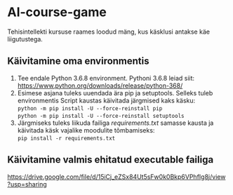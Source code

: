 # AI-course-game
Tehisintellekti kursuse raames loodud mäng, kus käsklusi antakse käe liigutustega.     

## Käivitamine oma environmentis
1.  Tee endale Python 3.6.8 environment. Pythoni 3.6.8 leiad siit:    
https://www.python.org/downloads/release/python-368/
2.  Esimese asjana tuleks uuendada ära pip ja setuptools. Selleks tuleb environmentis Script kaustas käivitada järgmised kaks käsku:   
    `python -m pip install -U --force-reinstall pip`   
    `python -m pip install -U --force-reinstall setuptools`
3.  Järgmiseks tuleks liikuda failiga *requirements.txt* samasse kausta ja käivitada käsk vajalike moodulite tõmbamiseks:   
    `pip install -r requirements.txt`    

## Käivitamine valmis ehitatud executable failiga   
https://drive.google.com/file/d/15iCj_eZSx84Ut5sFw0k0Bkp6VPhfIg8j/view?usp=sharing     
